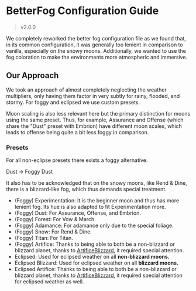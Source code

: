 # BetterFog Configuration Guide

> v2.0.0

We completely reworked the better fog configuration file as we found that, in its common configuration, it was generally too lenient in comparison to vanilla, especially on the snowy moons. Additionally, we wanted to use the fog coloration to make the environments more atmospheric and immersive.

## Our Approach

We took an approach of almost completely neglecting the weather multipliers, only having them factor in very subtly for rainy, flooded, and stormy. For foggy and eclipsed we use custom presets.

Moon scaling is also less relevant here but the primary distinction for moons using the same preset. Thus, for example, Assurance and Offense (which share the "Dust" preset with Embrion) have different moon scales, which leads to offense being quite a bit less foggy in comparison.

### Presets

For all non-eclipse presets there exists a foggy alternative.

Dust -> Foggy Dust

It also has to be acknowledged that on the snowy moons, like Rend & Dine, there is a blizzard-like fog, which thus demands special treatment.

- (Foggy) Experimentation: It is the beginner moon and thus has more lenient fog. Its hue is also adapted to fit Experimentation more.
- (Foggy) Dust: For Assurance, Offense, and Embrion.
- (Foggy) Forest: For Vow & March.
- (Foggy) Adamance: For adamance only due to the special foliage.
- (Foggy) Snow: For Rend & Dine.
- (Foggy) Titan: For Titan.
- (Foggy) Artifice: Thanks to being able to both be a non-blizzard or blizzard planet, thanks to [ArtificeBlizzard](https://thunderstore.io/c/lethal-company/p/ButteryStancakes/ArtificeBlizzard/), it required special attention.
- Eclipsed: Used for eclipsed weather on all **non-blizzard moons.**
- Eclipsed Blizzard: Used for eclipsed weather on all **blizzard moons.**
- Eclipsed Artifice: Thanks to being able to both be a non-blizzard or blizzard planet, thanks to [ArtificeBlizzard](https://thunderstore.io/c/lethal-company/p/ButteryStancakes/ArtificeBlizzard/), it required special attention for eclipsed weather as well.
